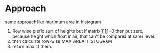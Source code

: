 # Approach
same approach like maximum area in histogram
1. Row wise prefix sum of heights but if matrix[i][j]=0 then put zero, because height which float in air, that can't be compared at same level.
2. then calculate row-wise MAX_AREA_HISTOGRAM
3. return max of them.